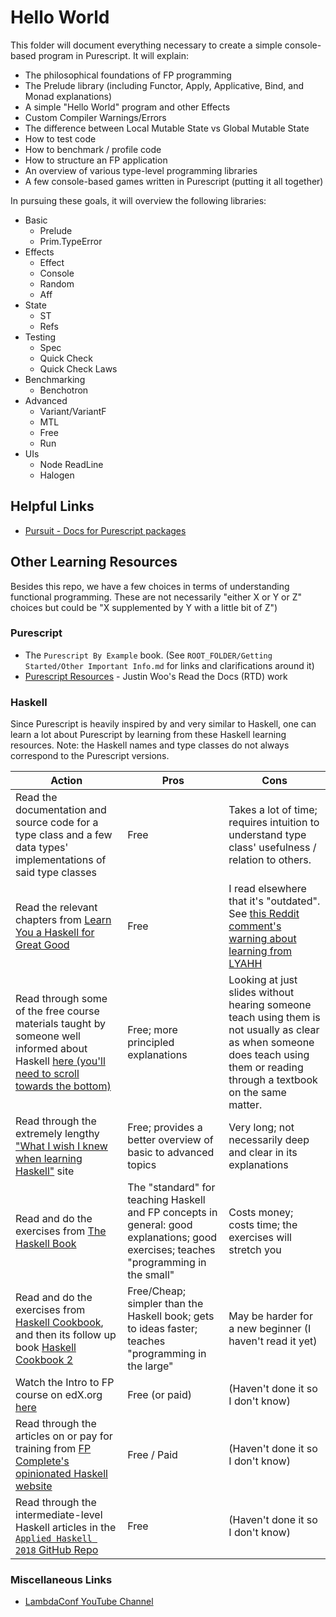 # Hello World

This folder will document everything necessary to create a simple console-based program in Purescript. It will explain:
- The philosophical foundations of FP programming
- The Prelude library (including Functor, Apply, Applicative, Bind, and Monad explanations)
- A simple "Hello World" program and other Effects
- Custom Compiler Warnings/Errors
- The difference between Local Mutable State vs Global Mutable State
- How to test code
- How to benchmark / profile code
- How to structure an FP application
- An overview of various type-level programming libraries
- A few console-based games written in Purescript (putting it all together)

In pursuing these goals, it will overview the following libraries:
- Basic
    - Prelude
    - Prim.TypeError
- Effects
    - Effect
    - Console
    - Random
    - Aff
- State
    - ST
    - Refs
- Testing
    - Spec
    - Quick Check
    - Quick Check Laws
- Benchmarking
    - Benchotron
- Advanced
    - Variant/VariantF
    - MTL
    - Free
    - Run
- UIs
    - Node ReadLine
    - Halogen

## Helpful Links

- [Pursuit - Docs for Purescript packages](http://pursuit.purescript.org/)


## Other Learning Resources

Besides this repo, we have a few choices in terms of understanding functional programming. These are not necessarily "either X or Y or Z" choices but could be "X supplemented by Y with a little bit of Z")

### Purescript

- The `Purescript By Example` book. (See `ROOT_FOLDER/Getting Started/Other Important Info.md` for links and clarifications around it)
- [Purescript Resources](https://purescript-resources.readthedocs.io/en/latest/index.html) - Justin Woo's Read the Docs (RTD) work

### Haskell

Since Purescript is heavily inspired by and very similar to Haskell, one can learn a lot about Purescript by learning from these Haskell learning resources. Note: the Haskell names and type classes do not always correspond to the Purescript versions.

| Action | Pros | Cons |
| --- | --- | --- |
| Read the documentation and source code for a type class and a few data types' implementations of said type classes | Free | Takes a lot of time; requires intuition to understand type class' usefulness / relation to others.
| Read the relevant chapters from [Learn You a Haskell for Great Good](http://learnyouahaskell.com/chapters) | Free | I read elsewhere that it's "outdated". See [this Reddit comment's warning about learning from LYAHH](https://www.reddit.com/r/programming/comments/50m99l/new_edition_of_programming_in_haskell_now/d75pyxf/)
| Read through some of the free course materials taught by someone well informed about Haskell [here (you'll need to scroll towards the bottom)](https://github.com/bitemyapp/learnhaskell) | Free; more principled explanations | Looking at just slides without hearing someone teach using them is not usually as clear as when someone does teach using them or reading through a textbook on the same matter.
| Read through the extremely lengthy ["What I wish I knew when learning Haskell"](http://dev.stephendiehl.com/hask/) site | Free; provides a better overview of basic to advanced topics | Very long; not necessarily deep and clear in its explanations
| Read and do the exercises from [The Haskell Book](http://haskellbook.com/) | The "standard" for teaching Haskell and FP concepts in general: good explanations; good exercises; teaches "programming in the small" | Costs money; costs time; the exercises will stretch you
| Read and do the exercises from [Haskell Cookbook](https://leanpub.com/haskellcookbook), and then its follow up book [Haskell Cookbook 2](https://leanpub.com/haskellcookbook2) | Free/Cheap; simpler than the Haskell book; gets to ideas faster; teaches "programming in the large" | May be harder for a new beginner (I haven't read it yet)
| Watch the Intro to FP course on edX.org [here](https://www.edx.org/course/introduction-functional-programming-delftx-fp101x-0) | Free (or paid) | (Haven't done it so I don't know)
| Read through the articles on or pay for training from [FP Complete's opinionated Haskell website](https://haskell.fpcomplete.com/) | Free / Paid | (Haven't done it so I don't know)
| Read through the intermediate-level Haskell articles in the [`Applied Haskell 2018` GitHub Repo](https://github.com/fpco/applied-haskell#readme) | Free | (Haven't done it so I don't know)

### Miscellaneous Links

- [LambdaConf YouTube Channel](https://www.youtube.com/channel/UCEtohQeDqMSebi2yvLMUItg)
